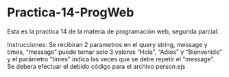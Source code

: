 # Practica-14-ProgWeb

Esta es la practica 14 de la materia de programación web, segunda parcial.

Instrucciones: Se recibiran 2 parametros en el query string, message y times, “message” puede tomar solo 3 valores “Hola”, “Adios” y “Bienvenido” y el parámetro “times” indica las veces que se debe repetir el “message”.
Se debera efectuar el debido código para el archivo person.ejs
